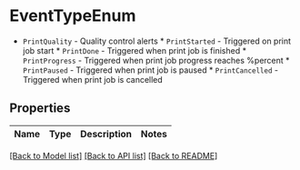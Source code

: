 # EventTypeEnum

* `PrintQuality` - Quality control alerts * `PrintStarted` - Triggered on print job start * `PrintDone` - Triggered when print job is finished * `PrintProgress` - Triggered when print job progress reaches %percent * `PrintPaused` - Triggered when print job is paused * `PrintCancelled` - Triggered when print job is cancelled

## Properties
Name | Type | Description | Notes
------------ | ------------- | ------------- | -------------

[[Back to Model list]](../README.md#documentation-for-models) [[Back to API list]](../README.md#documentation-for-api-endpoints) [[Back to README]](../README.md)


